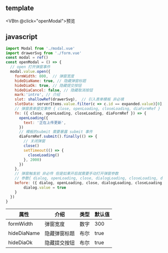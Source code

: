 ## template
<VBtn @click="openModal">预览</VBtn>
<Modal ref="modal" />

## javascript
```javascript
import Modal from './modal.vue'
import drawerSvg from './form.vue'
const modal = ref()
const openModal = () => {
  // open 打开弹窗事件
  modal.value.open({
    formWidth: 800,  // 弹窗宽度
    hideDiaName: true, // 隐藏弹窗标题
    hideDiaOk: true, // 隐藏提交按钮
    hideDiaCancel: false, // 隐藏取消按钮
    mark:'intro', // 介绍
    slot: shallowRef(drawerSvg),  // 引入表单模板 非必填
    slotData: serverItems.value.filter(c => c.id == expanded.value)[0], // 引入模板模板Data
    // 弹窗表单提交事件 { close, openLoading, closeLoading, diaFormRef }
    fn: ({ close, openLoading, closeLoading, diaFormRef }) => {
      openLoading({
        text: '正在上传更新',
      })
      // 模板的submit 需要暴露 submit 事件
      diaFormRef.submit().finally(() => {
        // 关闭弹窗
        close()
        setTimeout(() => {
          closeLoading()
        }, 2000)
      })
    },
    // 弹窗触发前 非必传 但是如果开启就需要手动打开弹窗参数
    // 参数{ dialog, openLoading, close, dialogLoading, closeLoading, dialogLoadingText }
    before: ({ dialog, openLoading, close, dialogLoading, closeLoading, dialogLoadingText }) => {
        dialog.value = true
    }
  })
}
```
| 属性      	| 介绍     	  | 类型 	 | 默认值 	|
|-----------	|----------	 |------	|--------	|
| formWidth 	| 弹窗宽度 	  | 数字 	 | 300    	|
| hideDiaName | 隐藏弹窗标题| 布尔   | true   	|
| hideDiaOk   | 隐藏提交按钮 |  布尔  | true  	|
